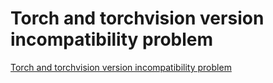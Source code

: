 # Torch and torchvision version incompatibility problem
[Torch and torchvision version incompatibility problem](https://aiwithcloud.com/2022/09/16/torch_and_torchvision_version_incompatibility_problem/)